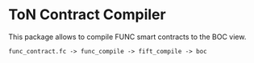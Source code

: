 # ToN Contract Compiler

This package allows to compile FUNC smart contracts to the BOC view.

```
func_contract.fc -> func_compile -> fift_compile -> boc
```

